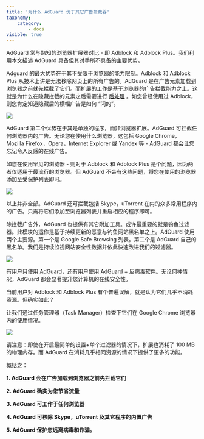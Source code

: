 ```yaml
---
title: '为什么 AdGuard 优于其它广告拦截器'
taxonomy:
    category:
        - docs
visible: true
---
```


AdGuard 常与熟知的浏览器扩展器对比 - 即 Adblock 和 Adblock Plus。我们利用本文描述 AdGuard 具备但其对手所不具备的主要优势。

Adguard 的最大优势在于其不受限于浏览器的能力限制。Adblock 和 Adblock Plus 从技术上讲是无法移除网页上的所有广告的。AdGuard 是在广告元素加载到浏览器之前就先拦截了它们。而扩展的工作是基于浏览器的广告拦截能力之上。这就是为什么在隐藏拦截的元素之后需要进行 [后处理](http://adguard.com/en/how-ads-blocked.html#cosmetic) 。如您曾经使用过 Adblock，则您肯定知道隐藏后的横幅广告是如何 “闪的”。

![](banner.png)

AdGuard 第二个优势在于其是单独的程序，而非浏览器扩展。AdGuard 可拦截任何浏览器内的广告。无论您在使用什么浏览器，这包括 Google Chrome，Mozilla Firefox，Opera，Internet Explorer 或 Yandex 等 - AdGuard 都会让您忘记令人反感的在线广告。

如您在使用罕见的浏览器 - 则对于 Adblock 和 Adblock Plus 是个问题，因为两者仅适用于最流行的浏览器。但 AdGuard 不会有这些问题，将您在使用的浏览器添加至受保护列表即可。

![](add_app_en.png)

以上并非全部。AdGuard 还可拦截包括 Skype，uTorrent 在内的众多常用程序内的广告。只需将它们添加至浏览器列表并重启相应的程序即可。

除拦截广告外，AdGuard 也提供有其它附加工具。或许最重要的就是钓鱼过滤器。此模块的运作是基于持续更新的恶意与钓鱼网站黑名单之上。AdGuard 使用两个主要源。第一个是 Google Safe Browsing 列表。第二个是 AdGuard 自己的黑名单。我们是持续监视网站安全性数据并依此快速改进我们的过滤器。

![](warning.png)

有用户只使用 AdGuard，还有用户使用 AdGuard + 反病毒软件。无论何种情况，AdGuard 都会显著提升您计算机的在线安全性。

当前用户对 Adblock 和 Adblock Plus 有个普遍误解，就是认为它们几乎不消耗资源。但确实如此？

让我们通过任务管理器（Task Manager）检查下它们在 Google Chrome 浏览器内的使用情况。

![](task%20manager.png)

请注意：即使在开启最简单的设置+单个过滤器的情况下，扩展也消耗了 100 MB 的物理内存。而 AdGuard 在消耗几乎相同资源的情况下提供了更多的功能。

概括之：

**1. AdGuard 会在广告加载到浏览器之前先拦截它们**

**2. AdGuard 确实为您节省流量**

**3. AdGuard 可工作于任何浏览器**

**4. AdGuard 可移除 Skype，uTorrent 及其它程序的内置广告**

**5. AdGuard 保护您远离病毒和诈骗。**
